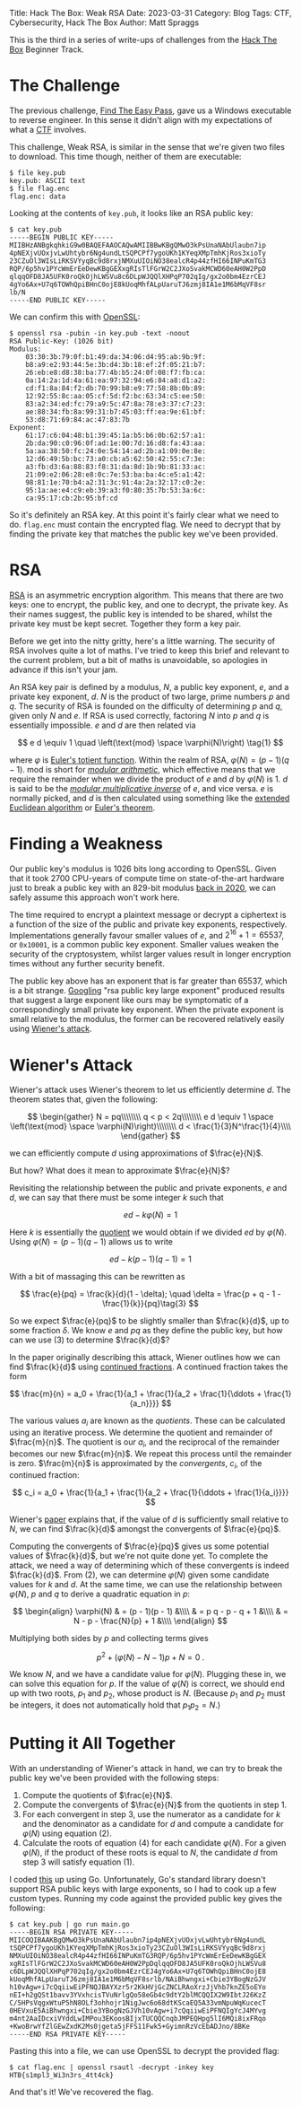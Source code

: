 Title: Hack The Box: Weak RSA
Date: 2023-03-31
Category: Blog
Tags: CTF, Cybersecurity, Hack The Box
Author: Matt Spraggs

This is the third in a series of write-ups of challenges from the
[Hack The Box](https://www.hackthebox.com/) Beginner Track.

# The Challenge

The previous challenge,
[Find The Easy Pass]({filename}/hack-the-box-find-the-easy-pass.md), gave us a
Windows executable to reverse engineer. In this sense it didn't align with my
expectations of what a
[CTF](https://en.wikipedia.org/wiki/Capture_the_flag_(cybersecurity)) involves.

This challenge, Weak RSA, is similar in the sense that we're given two files to
download. This time though, neither of them are executable:

```shell-session
$ file key.pub
key.pub: ASCII text
$ file flag.enc 
flag.enc: data
```

Looking at the contents of `key.pub`, it looks like an RSA public key:

```shell-session
$ cat key.pub 
-----BEGIN PUBLIC KEY-----
MIIBHzANBgkqhkiG9w0BAQEFAAOCAQwAMIIBBwKBgQMwO3kPsUnaNAbUlaubn7ip
4pNEXjvUOxjvLwUhtybr6Ng4undLtSQPCPf7ygoUKh1KYeqXMpTmhKjRos3xioTy
23CZuOl3WIsLiRKSVYyqBc9d8rxjNMXuUIOiNO38ealcR4p44zfHI66INPuKmTG3
RQP/6p5hv1PYcWmErEeDewKBgGEXxgRIsTlFGrW2C2JXoSvakMCWD60eAH0W2PpD
qlqqOFD8JA5UFK0roQkOjhLWSVu8c6DLpWJQQlXHPqP702qIg/gx2o0bm4EzrCEJ
4gYo6Ax+U7q6TOWhQpiBHnC0ojE8kUoqMhfALpUaruTJ6zmj8IA1e1M6bMqVF8sr
lb/N
-----END PUBLIC KEY-----
```

We can confirm this with [OpenSSL](https://www.openssl.org/):

```shell-session
$ openssl rsa -pubin -in key.pub -text -noout
RSA Public-Key: (1026 bit)
Modulus:
    03:30:3b:79:0f:b1:49:da:34:06:d4:95:ab:9b:9f:
    b8:a9:e2:93:44:5e:3b:d4:3b:18:ef:2f:05:21:b7:
    26:eb:e8:d8:38:ba:77:4b:b5:24:0f:08:f7:fb:ca:
    0a:14:2a:1d:4a:61:ea:97:32:94:e6:84:a8:d1:a2:
    cd:f1:8a:84:f2:db:70:99:b8:e9:77:58:8b:0b:89:
    12:92:55:8c:aa:05:cf:5d:f2:bc:63:34:c5:ee:50:
    83:a2:34:ed:fc:79:a9:5c:47:8a:78:e3:37:c7:23:
    ae:88:34:fb:8a:99:31:b7:45:03:ff:ea:9e:61:bf:
    53:d8:71:69:84:ac:47:83:7b
Exponent:
    61:17:c6:04:48:b1:39:45:1a:b5:b6:0b:62:57:a1:
    2b:da:90:c0:96:0f:ad:1e:00:7d:16:d8:fa:43:aa:
    5a:aa:38:50:fc:24:0e:54:14:ad:2b:a1:09:0e:8e:
    12:d6:49:5b:bc:73:a0:cb:a5:62:50:42:55:c7:3e:
    a3:fb:d3:6a:88:83:f8:31:da:8d:1b:9b:81:33:ac:
    21:09:e2:06:28:e8:0c:7e:53:ba:ba:4c:e5:a1:42:
    98:81:1e:70:b4:a2:31:3c:91:4a:2a:32:17:c0:2e:
    95:1a:ae:e4:c9:eb:39:a3:f0:80:35:7b:53:3a:6c:
    ca:95:17:cb:2b:95:bf:cd
```

So it's definitely an RSA key. At this point it's fairly clear what we need to
do. `flag.enc` must contain the encrypted flag. We need to decrypt that by
finding the private key that matches the public key we've been provided.

# RSA

[RSA](https://en.wikipedia.org/wiki/RSA_(cryptosystem)) is an asymmetric
encryption algorithm. This means that there are two keys: one to encrypt, the
public key, and one to decrypt, the private key. As their names suggest, the
public key is intended to be shared, whilst the private key must be kept secret.
Together they form a key pair.

Before we get into the nitty gritty, here's a little warning. The security of
RSA involves quite a lot of maths. I've tried to keep this brief and relevant to
the current problem, but a bit of maths is unavoidable, so apologies in advance
if this isn't your jam.

An RSA key pair is defined by a modulus, $N$, a public key exponent, $e$, and a
private key exponent, $d$. $N$ is the product of two large, prime numbers $p$
and $q$. The security of RSA is founded on the difficulty of determining $p$ and
$q$, given only $N$ and $e$. If RSA is used correctly, factoring $N$ into $p$
and $q$ is essentially impossible. $e$ and $d$ are then related via

$$
e d \equiv 1 \quad \left(\text{mod} \space \varphi(N)\right) \tag{1}
$$

where $\varphi$ is
[Euler's totient function](https://en.wikipedia.org/wiki/Euler_totient_function).
Within the realm of RSA, $\varphi(N) = (p-1)(q-1)$. $\text{mod}$ is short for
[_modular arithmetic_](https://en.wikipedia.org/wiki/Modular_arithmetic), which
effective means that we require the remainder when we divide the product of $e$
and $d$ by $\varphi(N)$ is $1$. $d$ is said to be the
[_modular multiplicative inverse_](https://en.wikipedia.org/wiki/Modular_multiplicative_inverse)
of $e$, and vice versa. $e$ is normally picked, and $d$ is then calculated using
something like the
[extended Euclidean algorithm](https://en.wikipedia.org/wiki/Extended_Euclidean_algorithm)
or
[Euler's theorem](https://en.wikipedia.org/wiki/Euler%27s_theorem).

# Finding a Weakness

Our public key's modulus is 1026 bits long according to OpenSSL. Given that it
took 2700 CPU-years of compute time on state-of-the-art hardware just to break a
public key with an 829-bit modulus
[back in 2020](https://web.archive.org/web/20200228234716/https://lists.gforge.inria.fr/pipermail/cado-nfs-discuss/2020-February/001166.html),
we can safely assume this approach won't work here.

The time required to encrypt a plaintext message or decrypt a ciphertext is a
function of the size of the public and private key exponents, respectively.
Implementations generally favour smaller values of $e$, and
$2^{16} + 1 = 65537$, or `0x10001`, is a common public key exponent. Smaller
values weaken the security of the cryptosystem, whilst larger values result in
longer encryption times without any further security benefit.

The public key above has an exponent that is far greater than 65537, which is a
bit strange.
[Googling](https://www.google.com/search?q=rsa+public+key+large+exponent) "rsa
public key large exponent" produced results that suggest a large exponent like
ours may be symptomatic of a correspondingly small private key exponent. When
the private exponent is small relative to the modulus, the former can be
recovered relatively easily using
[Wiener's attack](https://en.wikipedia.org/wiki/Wiener%27s_attack).

# Wiener's Attack

Wiener's attack uses Wiener's theorem to let us efficiently determine $d$. The
theorem states that, given the following:

$$
\begin{gather}
N = pq\\\\\\\\
q < p < 2q\\\\\\\\
e d \equiv 1 \space \left(\text{mod} \space \varphi(N)\right)\\\\\\\\
d < \frac{1}{3}N^\frac{1}{4}\\\\
\end{gather}
$$

we can efficiently compute $d$ using approximations of $\frac{e}{N}$.

But how? What does it mean to approximate $\frac{e}{N}$?

Revisiting the relationship between the public and private exponents, $e$ and
$d$, we can say that there must be some integer $k$ such that

$$
e d - k \varphi(N) = 1\tag{2}
$$

Here $k$ is essentially the [quotient](https://en.wikipedia.org/wiki/Quotient)
we would obtain if we divided $ed$ by $\varphi(N)$. Using
$\varphi(N) = (p - 1)(q - 1)$ allows us to write

$$
e d - k (p - 1)(q - 1) = 1
$$

With a bit of massaging this can be rewritten as

$$
\frac{e}{pq} = \frac{k}{d}(1 - \delta); \quad \delta = \frac{p + q - 1 - \frac{1}{k}}{pq}\tag{3}
$$

So we expect $\frac{e}{pq}$ to be slightly smaller than $\frac{k}{d}$, up to
some fraction $\delta$. We know $e$ and $pq$ as they define the public key, but
how can we use (3) to determine $\frac{k}{d}$?

In the paper originally describing this attack, Wiener outlines how we can find
$\frac{k}{d}$ using
[continued fractions](https://en.wikipedia.org/wiki/Continued_fraction). A
continued fraction takes the form

$$
\frac{m}{n} = a_0 + \frac{1}{a_1 + \frac{1}{a_2 + \frac{1}{\ddots + \frac{1}{a_n}}}}
$$

The various values $a_i$ are known as the _quotients_. These can be calculated
using an iterative process. We determine the quotient and remainder of
$\frac{m}{n}$. The quotient is our $a_i$, and the reciprocal of the remainder
becomes our new $\frac{m}{n}$. We repeat this process until the remainder is
zero. $\frac{m}{n}$ is approximated by the _convergents_, $c_i$, of the
continued fraction:

$$
c_i = a_0 + \frac{1}{a_1 + \frac{1}{a_2 + \frac{1}{\ddots + \frac{1}{a_i}}}}
$$

Wiener's [paper](https://ieeexplore.ieee.org/document/54902) explains that, if
the value of $d$ is sufficiently small relative to $N$, we can find
$\frac{k}{d}$ amongst the convergents of $\frac{e}{pq}$.

Computing the convergents of $\frac{e}{pq}$ gives us some potential values of
$\frac{k}{d}$, but we're not quite done yet. To complete the attack, we need a
way of determining which of these convergents is indeed $\frac{k}{d}$. From (2),
we can determine $\varphi(N)$ given some candidate values for $k$ and $d$. At
the same time, we can use the relationship between $\varphi(N)$, $p$ and $q$ to
derive a quadratic equation in $p$:

$$
\begin{align}
\varphi(N) & = (p - 1)(p - 1) &\\\\
& = p q - p - q + 1 &\\\\
& = N - p - \frac{N}{p} + 1 &\\\\
\end{align}
$$

Multiplying both sides by $p$ and collecting terms gives

$$
p^2 + (\varphi(N) - N - 1) p + N = 0 \;.\tag{4}
$$

We know $N$, and we have a candidate value for $\varphi(N)$. Plugging these in,
we can solve this equation for $p$. If the value of $\varphi(N)$ is correct, we
should end up with two roots, $p_1$ and $p_2$, whose product is $N$. (Because
$p_1$ and $p_2$ must be integers, it does not automatically hold that
$p_1 p_2 = N$.)

# Putting it All Together

With an understanding of Wiener's attack in hand, we can try to break the public
key we've been provided with the following steps:

1. Compute the quotients of $\frac{e}{N}$.
2. Compute the convergents of $\frac{e}{N}$ from the quotients in step 1.
3. For each convergent in step 3, use the numerator as a candidate for $k$ and
   the denominator as a candidate for $d$ and compute a candidate for
   $\varphi(N)$ using equation (2).
4. Calculate the roots of equation (4) for each candidate $\varphi(N)$. For a
   given $\varphi(N)$, if the product of these roots is equal to $N$, the
   candidate $d$ from step 3 will satisfy equation (1).

I coded
[this](https://gist.github.com/mspraggs/f1ccca8bc6f852186efa63adf2d8a8b4)
up using Go. Unfortunately, Go's standard library doesn't support
RSA public keys with large exponents, so I had to cook up a few custom types.
Running my code against the provided public key gives the following:

```shell-session
$ cat key.pub | go run main.go
-----BEGIN RSA PRIVATE KEY-----
MIICOQIBAAKBgQMwO3kPsUnaNAbUlaubn7ip4pNEXjvUOxjvLwUhtybr6Ng4undL
tSQPCPf7ygoUKh1KYeqXMpTmhKjRos3xioTy23CZuOl3WIsLiRKSVYyqBc9d8rxj
NMXuUIOiNO38ealcR4p44zfHI66INPuKmTG3RQP/6p5hv1PYcWmErEeDewKBgGEX
xgRIsTlFGrW2C2JXoSvakMCWD60eAH0W2PpDqlqqOFD8JA5UFK0roQkOjhLWSVu8
c6DLpWJQQlXHPqP702qIg/gx2o0bm4EzrCEJ4gYo6Ax+U7q6TOWhQpiBHnC0ojE8
kUoqMhfALpUaruTJ6zmj8IA1e1M6bMqVF8srlb/NAiBhwngxi+Cbie3YBogNzGJV
h10vAgw+i7cQqiiwEiPFNQJBAYXzr5r2KkHVjGcZNCLRAoXrzJjVhb7knZE5oEYo
nEI+h2gQSt1bavv3YVxhcisTVuNrlgQo58eGb4c9dtY2blMCQQIX2W9IbtJ26KzZ
C/5HPsVqgxWtuP5hN8OLf3ohhojr1NigJwc6o68dtKScaEQ5A33vmNpuWqKucecT
0HEVxuE5AiBhwngxi+Cbie3YBogNzGJVh10vAgw+i7cQqiiwEiPFNQIgYcJ4MYvg
m4nt2AaIDcxiVYddLwIMPou3EKoosBIjxTUCQQCnqbJMPEQHpg5lI6MQi8ixFRqo
+KwoBrwYfZlGEwZxdK2Ms0jgeta5jFFS11Fwk5+GyimnRzVcEbADJno/8BKe
-----END RSA PRIVATE KEY-----
```

Pasting this into a file, we can use OpenSSL to decrypt the provided flag:

```shell-session
$ cat flag.enc | openssl rsautl -decrypt -inkey key
HTB{s1mpl3_Wi3n3rs_4tt4ck}
```

And that's it! We've recovered the flag.
